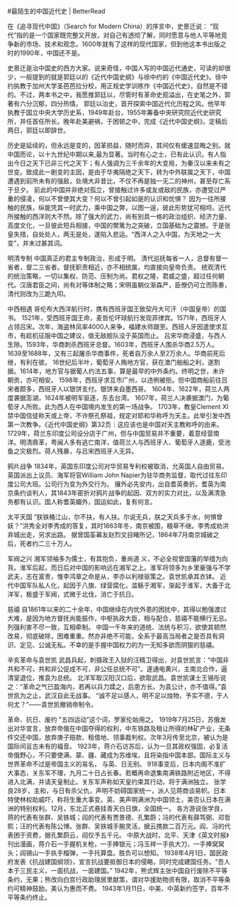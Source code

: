 #最陌生的中国近代史 | BetterRead

在《追寻现代中国》（Search for Modern China）的序言中，史景迁说： “现代”指的是一个国家既完整又开放，对自己有透彻了解，同时愿意与他人平等地竞争新的市场、技术和观念。1600年就有了这样的现代国家，但到他这本书出版之时的1990年，中国还不是。

史景迁是治中国史的西方大家。说来奇怪，中国人写的中国近代通史，可读的却很少，一般提到的就是郭廷以的《近代中国史纲》与徐中约的《中国近代史》。徐中约执教于加州大学圣芭芭拉分校，用正规史学训练作《中国近代史》，自然是不错的。不过，两本书之中，我愿推郭廷以，尽管时有革命史观溢出，在史笔之外，郭著有六分沉郁，四分热情。 郭廷以治史，首开探索中国近代化历程之风。他早年执教于国立中央大学历史系，1949年赴台，1955年筹备中央研究院近代史研究所，并任首任所长。晚年赴美避祸，于困顿之中，完成《近代中国史纲》。定稿后两日，郭廷以即辞世。

历史是延续的，但永远是变的，因革损益，随时而异，其间仅有缓速显晦之别。就中国而论，以十九世纪中期以来,最为显著。当时有心之士，已有此认识。有人指出今日之天下已非三代之天下；有人强调为三千余年的大变局，为秦汉以来未有之世变。致成此一剧变的主因，是由于华夷隔绝之天下，转为中外联属之天下，中国遭遇到前所未有的强敌，处境大非昔比，不仅不再是独一无二的神州，甚至存亡系于旦夕。 前此的中国并非绝对孤立，曾接触过许多或友或敌的民族，亦遭受过严重的侵凌，何以不曾使其大变？何以不曾引起如是的认识和忧惧？ 因为一往所接触的民族，纵能凭其一时武力，乘中国之弊，以图一逞，彼此形势犹可相埒。近代所接触的西洋则大不然。除了强大的武力，尚有别具一格的政治组织、经济力量、高度文化，一旦彼此短兵相接，中国的樊篱为之突破，立国基础为之震撼。于是张皇失措，自处处人，两无是处，遂陷入悲运。“西洋人之入中国，为天地之一大变”，并末过甚其词。

明清专制 中国真正的君主专制政治，形成于明。 清代巡抚每省一人，总督有督一省者，督二三省者。督抚职责相近，亦不相统属，均直接向皇帝负责。 统观清代的统治策略，一切以集权、防范、压制为尚。君权之隆，君威之盛，超过任何朝代。汉唐君臣之间，尚有对等体制之略；宋明虽朝仪渐森严，臣僚仍可立而陈奏，清代则改为三跪九叩。

中西相遇 哥伦布大西洋航行时，携有西班牙国王致契丹大可汗（中国皇帝）的国书。 1521年，受西班牙国王命，麦哲伦环球航行发现菲律宾。1571年，西班牙人占领吕宋。次年，海盗林凤率4000人来争，福建水师跟至。西班人牙因遣使求互市，有趁机征服中国之建议，值无敌舰队没于英国而止。 吕宋华商浸盛，与西人生隙。1593年，华商刺杀西班牙总督。1603年，西班牙人围杀华商2.5万人。1639至1688年，又有三起屠杀华商事件，死者自万余人至2万余人。华商前死后继，有利在彼。 16世纪后半叶，葡萄牙人贿地方官，获在澳门舶船之利，遂割据。1614年，地方官与据葡人约法五事，算是最早的中外条约。终明之世，未许朝贡，亦可相安。 1598年，西班牙求互市广州，以违例被拒。但中国商船前往吕宋者颇多，西班牙人以银饼支付。银饼来自墨西哥。 1604年、1622年，荷兰人两度袭据澎湖，1624年被明军驱逐，东去台湾。 1607年，荷兰人决袭据澳门，为葡萄牙人所败。此为西人在中国境内发生的第一场战争。 1703年，教皇Clement XI禁中国信徒称天或上帝，不许祭孔祭祖，规定对耶和华称呼为天主。此举引发中西第一次教争。《近代中国史纲》第32页｜这应该也是中国对天主教称呼的由来。 1729年，荷兰东印度公司设分店于广州，但与中国贸易并不重要，着意经营南洋。明清鼎革，粤闽人多有逃亡南洋，值荷兰人与西班牙人、葡萄牙人逐鹿，受池鱼之灾极烈。荷人残暴，与吕宋西班牙人无异。

鸦片战争 1834年，英国东印度公司对华贸易专利权被取消，允英国人自由贸易。英国派出上议员、海军将官William John Napier为驻华商务监督，取代过往东印度公司大班。公司行为变为外交行为。 攘外必先安内，出自耆英奏折。耆英为南京条约谈判人，其1843年密折对鸦片战争的起因、双方的实力对比，以及满清急务都有认识。国人称耆英媚外，国运如此，复有何言。

太平天国 “朕铁桶江山，尔不扶，有人扶。尔说无兵，朕之天兵多于水，何惧曾妖？”洪秀全对李秀成的答复，其时1863年冬，南京被围，粮草不继。李秀成劝洪弃城出走，另求出路。 据曾国荃幕友赵烈文目睹所记，1864年7月南京城破之后，死者约二三十万人。

军阀之兴 湘军领袖多为儒士，有其抱负，重尚道 义，不必全视曾国藩的举措为向背。淮军后起，而日后对中国的影响远在湘军之上。淮军将领多为乡里豪强与不学武夫，志在富贵，惟李鸿章之命是从，李亦以利禄驱策之。袁世凯承其衣钵。 近代中国军队私人化，起因于八旗、绿营腐化，滥觞于湘军，渐起于淮军，大备于北洋军，极盛于军阀，式微于北伐，消亡于抗日。

慈禧 自1861年以来的二十余年，中国继续在内忧外患的困扰中，其得以勉强渡过大难，是因为地方督抚尚能振作，中枢执政大臣，相与配合，慈禧不能横行无忌。列强利害不尽一致，互相牵制。 中国一千年来的道统、法统与积习，欲使其顿然改易，彻底破除，困难重重。然亦非绝不可能，全系于最高当局者之是否具有洞识、定见、公诚无私。不幸的是手握中国权力的为一无知多欲而阴狠的慈禧。

辛亥革命与袁世凯 武昌兵起，刺摄政王入狱的汪精卫得出，对袁世凯言：“中国非共和不可，共和非公促成不可，非公任总统不可”。遂通电黄兴，主南北合作，逼清室退位，推袁为总统。 北洋军取汉阳汉口后，欲取武昌。袁世凯谋士王锡彤说之：“革命之气已盈海内，若再以兵力蹂之，后患方长。为袁公计，亦不值得。”袁世凯为之止，武汉自此无战事。 “诚不足以感人，明不足以烛物，予实不德，于人何尤？”——袁世凯撤销帝制令。

革命、抗日、废约 "五四运动”这个词，罗家伦始用之。 1919年7月25日，苏俄发出对华宣言，放弃帝俄在中国夺得的权利，中东铁路及租让所得的林矿产业，无条件交还中国，放弃庚子赔款、租借地、领事裁判权。次年3月传至北京，被认为是国际间亘古未有的福音。 1923年，蒋介石访苏后，认为一旦其政权强固，必复活帝俄野心，不只要使满、蒙、疆、藏成为苏维埃，且将染指中国本部。国际主义与世界革命不过是帝国主义的易名， 与英、日无别。 918事变后，日本内阁不准扩大事态，关东军不理，九月二十日占长春。若概再命退集南满铁路附近地区，不得进入北满，并请天皇制止。关东军声称如天皇约束其行动，将于满洲独立。 张学良28岁，主和，与日有杀父仇，声明不妨碍国家统一，派人见蒋商谈易帜。日本特使林权助威吓，称将生重大事变。英、美声明满洲为中国领土，美否认日本在满洲的特别权利。12月，东北正式悬挂青天白日旗，全国统一。 各方游说张学良，蒋的代表有张群、吴铁城；阎的代表有贾景德、孔繁蔚；冯的代表有薛笃弼、邓哲熙；汪的代表有陈公博。张群、吴铁城手腕灵活，据云携款二百万元。阎、冯的代表困于资费，据孔繁蔚云，阎仅予五千元。 中原大战时，北平、天津《英文时报》刊出漫画，蒋介石一手握机关枪，一手捧银元；冯玉祥一手执大刀，一手捧窝窝头；阎锡山一手执手榴弹，一手托算盘。胜负可以想知。 1938年4月1日，国民政府发表《抗战建国纲领》，宣言抗战要抵御日本的侵略，同时完成建国任务。“吾人本于三民主义，一面抗战，一面建国。” 1942年，熊式辉主张中国自行废除不平等条约，无果；熊改向白宫行政助理居里献策，谓对华援助物资有限，取消不平等条约可精神鼓励。美认为惠而不费。 1943年1月11日，中美、中英新约签字，百年不平等条约终止。

